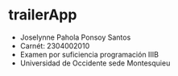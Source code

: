 # trailerApp

- Joselynne Pahola Ponsoy Santos
- Carnét: 2304002010
- Examen por suficiencia programación IIIB
- Universidad de Occidente sede Montesquieu

